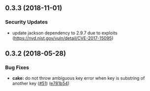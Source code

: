 <a name="0.3.2"></a>
## 0.3.3 (2018-11-01)


### Security Updates

* update jackson dependency to 2.9.7 due to exploits (https://nvd.nist.gov/vuln/detail/CVE-2017-15095)


<a name="0.3.2"></a>
## 0.3.2 (2018-05-28)


### Bug Fixes

* **cake:** do not throw ambiguous key error when key is substring of another key ([#51](https://github.com/kormide/recipe/issues/51)) ([e781b54](https://github.com/kormide/recipe/commit/e781b54))
